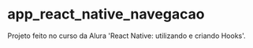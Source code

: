 # app_react_native_navegacao

Projeto feito no curso da Alura 'React Native: utilizando e criando Hooks'.
